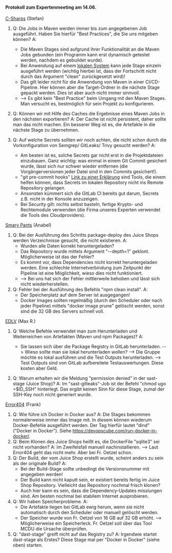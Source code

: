 #### Protokoll zum Expertenmeeting am 14.06.

<u>C-Sharps</u> (Stefan)

1. Q: Die Jobs in Maven werden immer bis zum angegebenen Job ausgeführt. Haben Sie hierfür "Best Practices", die Sie uns mitgeben können?
	A: 
	- Die Maven Stages sind aufgrund ihrer Funktionalität an die Maven Jobs gebunden (ein Programm kann erst dynamisch getestet werden, nachdem es gebuildet wurde). 
	- Bei Anwendung auf einem <u>lokalen System</u> kann jede Stage einzeln ausgeführt werden (wichtig hierbei ist, dass der Fortschritt nicht durch das Argument "clean" zurückgesetzt wird)!
	- Das gilt leider nicht für die Anwendung von Maven in einer CI/CD-Pipeline. Hier können aber die Target-Ordner in die nächste Stage gepackt werden. Dies ist aber auch nicht immer sinnvoll.
	- --> Es gibt kein "Best Practice" beim Umgang mit den Maven Stages. Man versucht es, bestmöglich für sein Projekt zu konfigurieren.

2. Q: Können wir mit Hilfe des Caches die Ergebnisse eines Maven Jobs in den nächsten exportieren?
	A: Der Cache ist nicht persistent, daher sollte man das nicht machen. Ein besserer Weg ist es, die Artefakte in die nächste Stage zu übernehmen.

3. Q: Auf welche Secrets sollten wir noch achten, die nicht schon durch die Vorkonfiguration von Semgrep/ GitLeaks/ Trivy gesucht werden?
	A: 
	- Am besten ist es, solche Secrets gar nicht erst in die Projektdateien einzubauen. Ganz wichtig: was einmal in einem Git Commit gesichert wurde, lässt sich nur schwer wieder entfernen (die Vorgängerversionen jeder Datei sind in den Commits gesichert!).
	- "git pre-commit hooks" [Link zu einer Erklärung](https://githooks.com/) sind Tools, die einem helfen können, dass Secrets im lokalen Repository nicht ins Remote Repository gelangen.
	- Ansonsten kümmert sich die GitLab CI bereits gut darum, Secrets z.B. nicht in der Konsole anzuzeigen.
	- Bei Security gilt: nichts selbst basteln, fertige Krypto- und Rechtemodule verwenden (die Firma unseres Experten verwendet die Tools des Cloudproviders).

<u>Smary Pants</u> (Anabel)

1. Q: Bei der Ausführung des Schritts package-deploy des Juice Shops werden Verzeichnisse gesucht, die nicht existieren.
	A: 
	- Wurden alle Daten korrekt heruntergeladen?
	- Das Repository wurde mittels Argument "--depth=1" geklont. Möglicherweise ist das der Fehler?
	- Es kommt vor, dass Dependencies nicht korrekt heruntergeladen werden. Eine schlechte Internetverbindung zum Zeitpunkt der Pipeline ist eine Möglichkeit, wieso dies nicht funktioniert.
	- --> Bei uns hat sich der Fehler mittlerweile behoben und lässt sich nicht wiederherstellen.
2. Q: Fehler bei der Ausführung des Befehls "npm clean install".
	A:
	- Der Speicherplatz auf dem Server ist ausgegangen!
	- Docker Images sollten regelmäßig (durch den Scheduler oder nach jeder Pipeline) mittels "docker image prune" gelöscht werden, sonst sind die 32 GB des Servers schnell voll.

<u>EDLV</u> (Max R.)

1. Q: Welche Befehle verwendet man zum Herunterladen und Weiterreichen von Artefakten (Maven und npm Packages)?
	A: 
	- Sie lassen sich über die Package Registry in GitLab herunterladen.
	--> Wieso sollte man sie lokal herunterladen wollen?
		--> Die Gruppe möchte es lokal ausführen und die Test Outputs herunterladen.
			--> Test Outputs sind von GitLab aufbereitete Testauswertungen. Diese kosten aber Geld.

2. Q: Warum erhalten wir die Meldung "permission denied" in der sast-stage (Juice Shop)?
	A: Im "sast-gitleaks"-Job ist der Befehl "chmod ugo =$ID_SSH" hinterlegt. Das ergibt keinen Sinn für diese Stage, zumal der SSH-Key noch nicht generiert wurde.

<u>Error404</u> (Frank)
1. Q: Wie führe ich Docker in Docker aus?
	A: Die Stages bekommen normalerweise immer das Image mit. In diesem können wiederum Docker-Befehle ausgeführt werden. Der Tag hierfür lautet "dind" ("Docker in Docker").
	Siehe https://devopscube.com/run-docker-in-docker/.
2. Q: Beim Klonen des Juice Shops heißt es, die DockerFile "sqlite3" sei nicht vorhanden?
	A: Im Zweifelsfall manuell nachinstallieren.
		--> Laut Error404 geht das nicht mehr. Aber bei Fr. Oetzel schon.
3. Q: Der Build, der vom Juice Shop erstellt wurde, scheint anders zu sein als der originale Build?
	A: 
	- Bei der Build-Stage sollte unbedingt die Versionsnummer mit angegeben werden!
	- Der Build kann nicht kaputt sein, er existiert bereits fertig im Juice Shop Repository. Vielleicht das Repository nochmal frisch klonen?
	- Auch hier kann es sein, dass die Dependency-Updates misslungen sind. Am besten nochmal bei stabilem Internet ausprobieren.
4. Q: Wir haben Speicherprobleme.
	A: 
	- Die Artefakte liegen bei GitLab ewig herum, wenn sie nicht automatisch durch den Scheduler oder manuell gelöscht werden.
	- Der Speicher wurde von Fr. Oetzel von 16 GB auf 32 GB erhöht.
	--> Möglicherweise ein Speicherleck. Fr. Oetzel soll über das Tool MCDU die Ursache überprüfen.
5. Q: "dast-stage" greift nicht auf das Registry zu?
	A: Irgendwie startet dast-stage als Erstes? Diese Stage mal per "Docker in Docker" (siehe oben) starten.